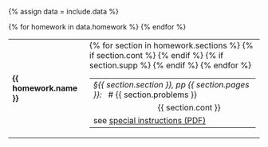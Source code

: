 {% assign data = include.data %}
<table class="asst-table">
{% for homework in data.homework %}
<tr>
  <td><b>{{ homework.name }}</b></td>
  <td>
    <table class="inner">
    {% for section in homework.sections %}
      <tr>
        <td><em>&#167;{{ section.section }}, pp {{ section.pages }}:</em> &nbsp; # {{ section.problems }}</td>
      </tr>
      {% if section.cont %}
        <tr>
          <td>&nbsp;&nbsp;&nbsp;&nbsp;&nbsp;&nbsp;&nbsp;&nbsp;&nbsp;&nbsp;&nbsp;&nbsp;&nbsp;&nbsp;&nbsp;&nbsp;&nbsp;&nbsp;&nbsp;&nbsp;&nbsp;&nbsp;&nbsp;&nbsp;&nbsp;&nbsp;&nbsp;&nbsp;&nbsp; {{ section.cont }}</td>
        </tr>
      {% endif %}
      {% if section.supp %}
        <tr>
          <td>see <a href="{{ data.home }}/{{ section.supp }}">special instructions (PDF)</a></td>
        </tr>
      {% endif %}
    {% endfor %}
    </table>
  </td>
</tr>
{% endfor %}
</table>
